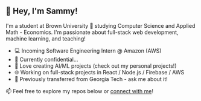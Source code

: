## 👋 Hey, I'm Sammy!

I'm a student at Brown University 🐻 studying Computer Science and Applied Math - Economics. I'm passionate about full-stack web development, machine learning, and teaching!

- 💻 Incoming Software Engineering Intern @ Amazon (AWS)
- 🧠 Currently confidential...
- 🤖 Love creating AI/ML projects (check out my personal projects!)
- 🌐 Working on full-stack projects in React / Node.js / Firebase / AWS
- 🐝 Previously transferred from Georgia Tech - ask me about it!

📫 Feel free to explore my repos below or [connect with me](mailto:samuel_liu@brown.edu)!
